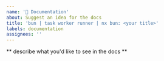 ```yaml
---
name: '📄 Documentation'
about: Suggest an idea for the docs
title: 'bun | task worker runner | nx bun: <your title>'
labels: documentation
assignees: ''
---
```


** describe what you'd like to see in the docs **
